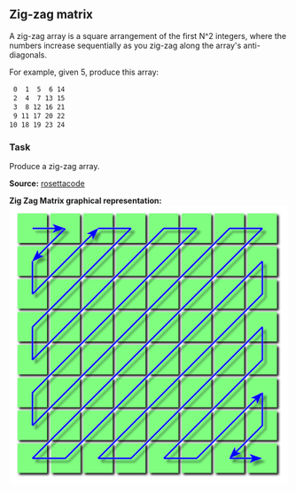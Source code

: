 ## Zig-zag matrix
A zig-zag array is a square arrangement of the first N^2 integers, where the 
numbers increase sequentially as you zig-zag along the array's anti-diagonals.

For example, given   5,   produce this array:
```
 0  1  5  6 14
 2  4  7 13 15
 3  8 12 16 21
 9 11 17 20 22
10 18 19 23 24
```

### Task
Produce a zig-zag array.

**Source:** [rosettacode](http://rosettacode.org/wiki/Zig-zag_matrix)

**Zig Zag Matrix graphical representation:**
![zigzag](https://github.com/tengis617/problem-solving/blob/master/zig-zag-matrix/img/zigzag.svg.png)

